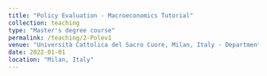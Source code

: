 ```yaml
---
title: "Policy Evaluation - Macroeconomics Tutorial"
collection: teaching
type: "Master's degree course"
permalink: /teaching/2-Polev1
venue: "Università Cattolica del Sacro Cuore, Milan, Italy - Department of Economics and Finance"
date: 2022-01-01
location: "Milan, Italy"
---
```

